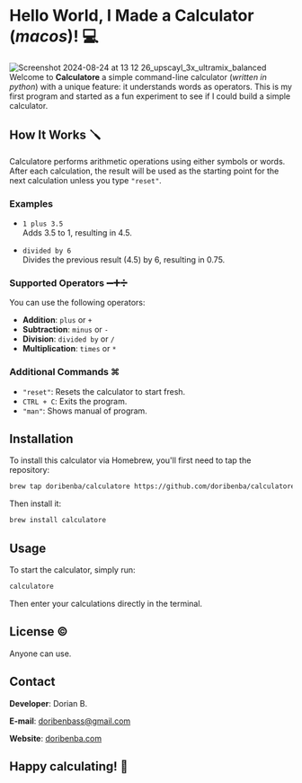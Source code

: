# Hello World, I Made a Calculator (_macos_)!  💻
![Screenshot 2024-08-24 at 13 12 26_upscayl_3x_ultramix_balanced](https://github.com/user-attachments/assets/5b29ee95-4ce3-4e81-9379-bddbe275cb0e)
Welcome to **Calculatore** a simple command-line calculator (_written in python_) with a unique feature: it understands words as operators. This is my first program and started as a fun experiment to see if I could build a simple calculator.

## How It Works 🪛

Calculatore performs arithmetic operations using either symbols or words. After each calculation, the result will be used as the starting point for the next calculation unless you type `"reset"`.

### Examples

- `1 plus 3.5`  
  Adds 3.5 to 1, resulting in 4.5.

- `divided by 6`  
  Divides the previous result (4.5) by 6, resulting in 0.75.

### Supported Operators ➖➕➗

You can use the following operators:

- **Addition**: `plus` or `+`
- **Subtraction**: `minus` or `-`
- **Division**: `divided by` or `/`
- **Multiplication**: `times` or `*`

### Additional Commands ⌘

- `"reset"`: Resets the calculator to start fresh.
- `CTRL + C`: Exits the program.
- `"man"`: Shows manual of program.

## Installation 

To install this calculator via Homebrew, you'll first need to tap the repository:

```bash
brew tap doribenba/calculatore https://github.com/doribenba/calculatore.git
 ```

Then install it:

```bash
brew install calculatore
 ```

## Usage

To start the calculator, simply run:

```bash
calculatore
 ```

Then enter your calculations directly in the terminal.


## License ©️

Anyone can use.

## Contact

**Developer**: Dorian B.

**E-mail**: doribenbass@gmail.com

**Website**: [doribenba.com](https://doribenba.framer.website/)

## Happy calculating! 🎉
